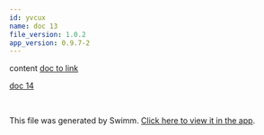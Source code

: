 ```yaml
---
id: yvcux
name: doc 13
file_version: 1.0.2
app_version: 0.9.7-2
---
```


content [doc to link](doc-to-link.vg3po.sw.md)




[doc 14](doc-14.1jghx.sw.md)






<br/>

This file was generated by Swimm. [Click here to view it in the app](http://localhost:5002/repos/Z2l0aHViJTNBJTNBYXplcm90aGNvcmUtd290bGslM0ElM0FtYW96U3dpbW0=/docs/yvcux).